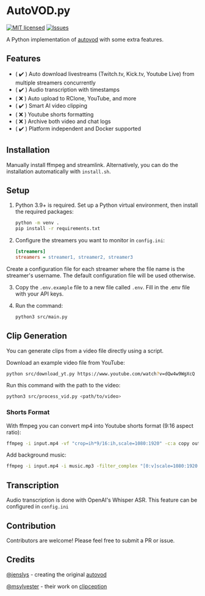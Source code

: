 # AutoVOD.py
[![MIT licensed](https://img.shields.io/badge/license-MIT-blue.svg)](./LICENSE)
[![Issues](https://img.shields.io/github/issues/0jc1/py-autovod.svg)](https://github.com/0jc1/py-autovod/issues)

A Python implementation of [autovod](https://github.com/jenslys/AutoVOD) with some extra features. 

## Features
- ( :heavy_check_mark: ) Auto download livestreams (Twitch.tv, Kick.tv, Youtube Live) from multiple streamers concurrently
- ( :heavy_check_mark: ) Audio transcription with timestamps 
- ( :x: ) Auto upload to RClone, YouTube, and more
- ( :heavy_check_mark: ) Smart AI video clipping
- ( :x: ) Youtube shorts formatting
- ( :x: ) Archive both video and chat logs
- ( :heavy_check_mark: ) Platform independent and Docker supported

## Installation

Manually install ffmpeg and streamlink. Alternatively, you can do the installation automatically with `install.sh`.

## Setup

1. Python 3.9+ is required. Set up a Python virtual environment, then install the required packages:
   ```bash
   python -m venv . 
   pip install -r requirements.txt
   ```

2. Configure the streamers you want to monitor in `config.ini`:
   ```ini
   [streamers]
   streamers = streamer1, streamer2, streamer3
   ```

Create a configuration file for each streamer where the file name is the streamer's username. The default configuration file will be used otherwise.

3. Copy the `.env.example` file to a new file called `.env`. Fill in the .env file with your API keys.

4. Run the command:
   ```bash
   python3 src/main.py
   ```

## Clip Generation

You can generate clips from a video file directly using a script. 

Download an example video file from YouTube:

   ```bash
   python src/download_yt.py https://www.youtube.com/watch?v=dQw4w9WgXcQ
   ``` 

   Run this command with the path to the video:
   ```bash
   python3 src/process_vid.py <path/to/video>
   ``` 

### Shorts Format
With ffmpeg you can convert mp4 into Youtube shorts format (9:16 aspect ratio):
```bash
ffmpeg -i input.mp4 -vf "crop=ih*9/16:ih,scale=1080:1920" -c:a copy output.mp4

```
Add background music:
```bash
ffmpeg -i input.mp4 -i music.mp3 -filter_complex "[0:v]scale=1080:1920:force_original_aspect_ratio=decrease,pad=1080:1920:(ow-iw)/2:(oh-ih)/2[v];[1:a]volume=0.3[a1];[0:a][a1]amix=inputs=2[a]" -map "[v]" -map "[a]" -shortest output.mp4
```


## Transcription

Audio transcription is done with OpenAI's Whisper ASR. This feature can be configured in `config.ini`

## Contribution

Contributors are welcome! Please feel free to submit a PR or issue.

## Credits

[@jenslys](https://github.com/jenslys) - creating the original [autovod](https://github.com/jenslys/AutoVOD)  

[@msylvester](https://github.com/msylvester) - their work on [clipception](https://github.com/msylvester/Clipception)
